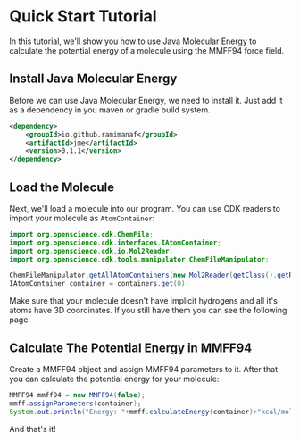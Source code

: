 # Quick Start Tutorial
In this tutorial, we'll show you how to use Java Molecular Energy to calculate the potential energy of a molecule using the MMFF94 force field.
## Install Java Molecular Energy
Before we can use Java Molecular Energy, we need to install it. Just add it as a dependency in you maven or gradle build system.
```xml
<dependency>
    <groupId>io.github.ramimanaf</groupId>
    <artifactId>jme</artifactId>
    <version>0.1.1</version>
</dependency>
```
## Load the Molecule
Next, we'll load a molecule into our program. You can use CDK readers to import your molecule as `AtomContainer`:
```java
import org.openscience.cdk.ChemFile;
import org.openscience.cdk.interfaces.IAtomContainer;
import org.openscience.cdk.io.Mol2Reader;
import org.openscience.cdk.tools.manipulator.ChemFileManipulator;

ChemFileManipulator.getAllAtomContainers(new Mol2Reader(getClass().getResourceAsStream("molecule.mol2")).read(new ChemFile()));
IAtomContainer container = containers.get(0);
```
Make sure that your molecule doesn't have implicit hydrogens and all it's atoms have 3D coordinates. If you still have them you can see the following page.
## Calculate The Potential Energy in MMFF94
Create a MMFF94 object and assign MMFF94 parameters to it. After that you can calculate the potential energy for your molecule:
```java
MMFF94 mmff94 = new MMFF94(false);
mmff.assignParameters(container);
System.out.println("Energy: "+mmff.calculateEnergy(container)+"kcal/mol");
```
And that's it!
